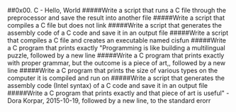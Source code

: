 ##0x00. C - Hello, World
#####Write a script that runs a C file through the preprocessor and save the result into another file
#####Write a script that compiles a C file but does not link
#####Write a script that generates the assembly code of a C code and save it in an output file
#####Write a script that compiles a C file and creates an executable named cisfun
#####Write a C program that prints exactly "Programming is like building a multilingual puzzle, followed by a new line
#####Write a C program that prints exactly with proper grammar, but the outcome is a piece of art,, followed by a new line
#####Write a C program that prints the size of various types on the computer it is compiled and run on
#####Write a script that generates the assembly code (Intel syntax) of a C code and save it in an output file
#####Write a C program that prints exactly and that piece of art is useful" - Dora Korpar, 2015-10-19, followed by a new line, to the standard erorr
